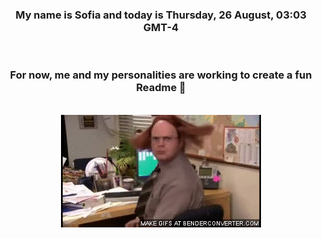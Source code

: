 


<div align="center">
<h3 >My name is Sofia and today is Thursday, 26 August, 03:03 GMT-4</h3><br>
<h3 >For now, me and my personalities are working to create a fun Readme 👋
</h3><br>
<img src='img/dwight.gif' alt='working...'/>
</div>
